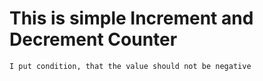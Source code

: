 # This is simple Increment and Decrement Counter
    I put condition, that the value should not be negative